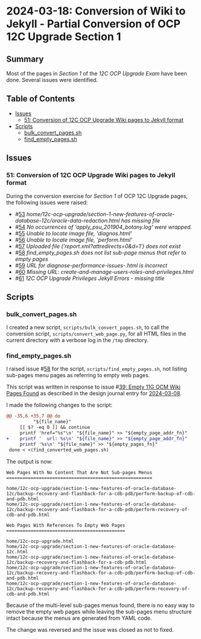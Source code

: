 # 2024-03-18: Conversion of Wiki to Jekyll - Partial Conversion of OCP 12C Upgrade Section 1

## Summary

Most of the pages in _Section 1_ of the _12C OCP Upgrade Exam_ have been done. Several issues were identified.

## Table of Contents

* [Issues](#issues)
  * [51: Conversion of 12C OCP Upgrade Wiki pages to Jekyll format](#51-conversion-of-12c-ocp-upgrade-wiki-pages-to-jekyll-format)
* [Scripts](#scripts)
  * [bulk_convert_pages.sh](#bulk_convert_pagessh)
  * [find_empty_pages.sh](#find_empty_pagessh)

## Issues

### 51: Conversion of 12C OCP Upgrade Wiki pages to Jekyll format

During the conversion exercise for _Section 1_ of OCP 12C Upgrade pages, the following issues were raised:

* #[53](https://github.com/dfhawthorne/dfhawthorne.github.io/issues/53) _home/12c-ocp-upgrade/section-1-new-features-of-oracle-database-12c/oracle-data-redaction.html has missing file_
* #[54](https://github.com/dfhawthorne/dfhawthorne.github.io/issues/54) _No occurrences of 'apply_psu_201904_botany.log' were wrapped._
* #[55](https://github.com/dfhawthorne/dfhawthorne.github.io/issues/55) _Unable to locate image file, 'diagnos.html'_
* #[56](https://github.com/dfhawthorne/dfhawthorne.github.io/issues/56) _Unable to locate image file, 'perform.html'_
* #[57](https://github.com/dfhawthorne/dfhawthorne.github.io/issues/57) _Uploaded file ('report.xml?attredirects=0&d=1') does not exist_
* #[58](https://github.com/dfhawthorne/dfhawthorne.github.io/issues/58) _find_empty_pages.sh does not list sub-page menus that refer to empty pages_
* #[59](https://github.com/dfhawthorne/dfhawthorne.github.io/issues/59) _URL for diagnose-performance-issues-.html is incorrect_
* #[60](https://github.com/dfhawthorne/dfhawthorne.github.io/issues/60) _Missing URL: create-and-manage-users-roles-and-privileges.html_
* #[61](https://github.com/dfhawthorne/dfhawthorne.github.io/issues/61) _12C OCP Upgrade Privileges Jekyll Errors - missing title_

## Scripts

### bulk_convert_pages.sh

I created a new script, `scripts/bulk_convert_pages.sh`, to call the conversion script, `scripts/convert_web_page.py`, for all HTML files in the current directory with a verbose log in the `/tmp` directory.

### find_empty_pages.sh

I raised issue #[58](https://github.com/dfhawthorne/dfhawthorne.github.io/issues/58) for the script, `scripts/find_empty_pages.sh`, not listing sub-pages menu pages as referring to empty web pages.

This script was written in response to issue #[39: Empty 11G OCM Wiki Pages Found](https://github.com/dfhawthorne/dfhawthorne.github.io/issues/39) as described in the design journal entry for [2024-03-08](2024_03_08.md).

I made the following changes to the script:

```diff
@@ -35,6 +35,7 @@ do
          "${file_name}"
     [[ $? -eq 0 ]] && continue
     printf 'href="%s"\n' "${file_name}" >> "${empty_page_addr_fn}"
+    printf '  url: %s\n' "${file_name}" >> "${empty_page_addr_fn}"
     printf '%s\n' "${file_name}" >> "${empty_pages_fn}"
 done < <(find_converted_web_pages.sh)
```

The output is now:

```text
Web Pages With No Content That Are Not Sub-pages Menus
======================================================

home/12c-ocp-upgrade/section-1-new-features-of-oracle-database-12c/backup-recovery-and-flashback-for-a-cdb-pdb/perform-backup-of-cdb-and-pdb.html
home/12c-ocp-upgrade/section-1-new-features-of-oracle-database-12c/backup-recovery-and-flashback-for-a-cdb-pdb/perform-recovery-of-cdb-and-pdb.html

Web Pages With References To Empty Web Pages
============================================

home/12c-ocp-upgrade.html
home/12c-ocp-upgrade/section-1-new-features-of-oracle-database-12c.html
home/12c-ocp-upgrade/section-1-new-features-of-oracle-database-12c/backup-recovery-and-flashback-for-a-cdb-pdb.html
home/12c-ocp-upgrade/section-1-new-features-of-oracle-database-12c/backup-recovery-and-flashback-for-a-cdb-pdb/perform-backup-of-cdb-and-pdb.html
home/12c-ocp-upgrade/section-1-new-features-of-oracle-database-12c/backup-recovery-and-flashback-for-a-cdb-pdb/perform-recovery-of-cdb-and-pdb.html
```

Because of the multi-level sub-pages menus found, there is no easy way to remove the empty web pages while leaving the sub-pages menu structure intact because the menus are generated from YAML code.

The change was reversed and the issue was closed as not to fixed.
